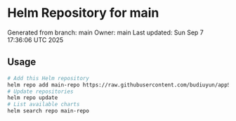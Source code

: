 # Helm Repository for main
Generated from branch: main
Owner: main
Last updated: Sun Sep  7 17:36:06 UTC 2025

## Usage
```bash
# Add this Helm repository
helm repo add main-repo https://raw.githubusercontent.com/budiuyun/appStore/helm-main/
# Update repositories
helm repo update
# List available charts
helm search repo main-repo
```
